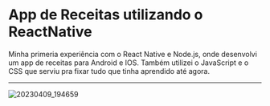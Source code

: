 # App de Receitas utilizando o ReactNative

Minha primeria experiência com o React Native e Node.js, onde desenvolvi um app de receitas para Android e IOS. Também utilizei o JavaScript e o CSS que serviu pra fixar tudo que tinha aprendido até agora.
<hr/>

![20230409_194659](https://user-images.githubusercontent.com/126594189/230804090-5d8598ad-a0a9-42e0-9227-f3602c83fca7.jpg)
